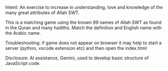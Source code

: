 Intent: An exercise to increase in understanding, love and knowledge of the many great attributes of Allah SWT.

This is a matching game using the known 99 names of Allah SWT as found in the Quran and many hadiths. Match the definition and English name with the Arabic name.

Troubleshooting: if game does not appear on browser it may help to start a server (python, vscode extension etc) and then open the index.html

Disclosure: AI assistance, Gemini, used to develop basic structure of JavaScript code.
